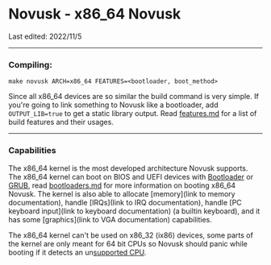 # Novusk - x86_64 Novusk

Last edited: 2022/11/5

---

### Compiling:

```commandline
make novusk ARCH=x86_64 FEATURES=<bootloader, boot_method>
```

Since all x86_64 devices are so similar the build command is very simple. If you're going to link something to Novusk 
like a bootloader, add ``OUTPUT_LIB=true`` to get a static library output. Read [features.md](features.md) for a list of
build features and their usages. 

---

### Capabilities

The x86_64 kernel is the most developed architecture Novusk supports. The x86_64 kernel can boot on BIOS and UEFI 
devices with [Bootloader](https://crates.io/crates/bootloader) or [GRUB](https://gnu.org/grub), read 
[bootloaders.md](link) for more information on booting x86_64 Novusk. The kernel is also able to allocate
[memory](link to memory documentation), handle [IRQs](link to IRQ documentation), handle 
[PC keyboard input](link to keyboard documentation) (a builtin keyboard), and it has some 
[graphics](link to VGA documentation) capabilities.

The x86_64 kernel can't be used on x86_32 (ix86) devices, some parts of the kernel are only meant for 64 bit CPUs so 
Novusk should panic while booting if it detects an un[supported CPU](cpus.md).
